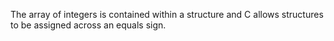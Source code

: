 The array of integers is contained within a structure and C allows structures to be assigned across an equals sign.
